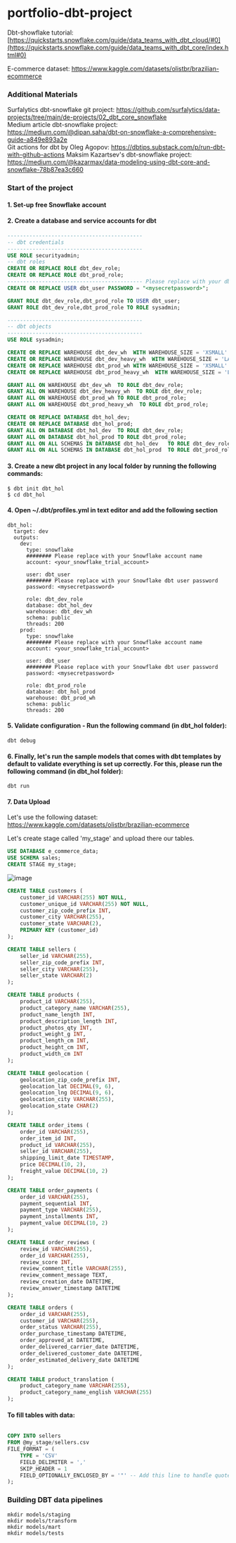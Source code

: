# portfolio-dbt-project

Dbt-showflake tutorial: [https://quickstarts.snowflake.com/guide/data_teams_with_dbt_cloud/#0](https://quickstarts.snowflake.com/guide/data_teams_with_dbt_core/index.html#0)

E-commerce dataset: https://www.kaggle.com/datasets/olistbr/brazilian-ecommerce

### Additional Materials

Surfalytics dbt-snowflake git project: https://github.com/surfalytics/data-projects/tree/main/de-projects/02_dbt_core_snowflake </br>
Medium article dbt-snowflake project: https://medium.com/@dipan.saha/dbt-on-snowflake-a-comprehensive-guide-a849e893a2e </br>
Git actions for dbt by Oleg Agopov: https://dbtips.substack.com/p/run-dbt-with-github-actions
Maksim Kazartsev's dbt-snowflake project: https://medium.com/@kazarmax/data-modeling-using-dbt-core-and-snowflake-78b87ea3c660

### Start of the project

#### 1. Set-up free Snowflake account
#### 2. Create a database and service accounts for dbt

```sql
-------------------------------------------
-- dbt credentials
-------------------------------------------
USE ROLE securityadmin;
-- dbt roles
CREATE OR REPLACE ROLE dbt_dev_role;
CREATE OR REPLACE ROLE dbt_prod_role;
------------------------------------------- Please replace with your dbt user password
CREATE OR REPLACE USER dbt_user PASSWORD = "<mysecretpassword>";

GRANT ROLE dbt_dev_role,dbt_prod_role TO USER dbt_user;
GRANT ROLE dbt_dev_role,dbt_prod_role TO ROLE sysadmin;

-------------------------------------------
-- dbt objects
-------------------------------------------
USE ROLE sysadmin;

CREATE OR REPLACE WAREHOUSE dbt_dev_wh  WITH WAREHOUSE_SIZE = 'XSMALL' AUTO_SUSPEND = 60 AUTO_RESUME = TRUE MIN_CLUSTER_COUNT = 1 MAX_CLUSTER_COUNT = 1 INITIALLY_SUSPENDED = TRUE;
CREATE OR REPLACE WAREHOUSE dbt_dev_heavy_wh  WITH WAREHOUSE_SIZE = 'LARGE' AUTO_SUSPEND = 60 AUTO_RESUME = TRUE MIN_CLUSTER_COUNT = 1 MAX_CLUSTER_COUNT = 1 INITIALLY_SUSPENDED = TRUE;
CREATE OR REPLACE WAREHOUSE dbt_prod_wh WITH WAREHOUSE_SIZE = 'XSMALL' AUTO_SUSPEND = 60 AUTO_RESUME = TRUE MIN_CLUSTER_COUNT = 1 MAX_CLUSTER_COUNT = 1 INITIALLY_SUSPENDED = TRUE;
CREATE OR REPLACE WAREHOUSE dbt_prod_heavy_wh  WITH WAREHOUSE_SIZE = 'LARGE' AUTO_SUSPEND = 60 AUTO_RESUME = TRUE MIN_CLUSTER_COUNT = 1 MAX_CLUSTER_COUNT = 1 INITIALLY_SUSPENDED = TRUE;

GRANT ALL ON WAREHOUSE dbt_dev_wh  TO ROLE dbt_dev_role;
GRANT ALL ON WAREHOUSE dbt_dev_heavy_wh  TO ROLE dbt_dev_role;
GRANT ALL ON WAREHOUSE dbt_prod_wh TO ROLE dbt_prod_role;
GRANT ALL ON WAREHOUSE dbt_prod_heavy_wh  TO ROLE dbt_prod_role;

CREATE OR REPLACE DATABASE dbt_hol_dev; 
CREATE OR REPLACE DATABASE dbt_hol_prod; 
GRANT ALL ON DATABASE dbt_hol_dev  TO ROLE dbt_dev_role;
GRANT ALL ON DATABASE dbt_hol_prod TO ROLE dbt_prod_role;
GRANT ALL ON ALL SCHEMAS IN DATABASE dbt_hol_dev   TO ROLE dbt_dev_role;
GRANT ALL ON ALL SCHEMAS IN DATABASE dbt_hol_prod  TO ROLE dbt_prod_role;
```

#### 3. Create a new dbt project in any local folder by running the following commands:

```
$ dbt init dbt_hol
$ cd dbt_hol
```

#### 4. Open ~/.dbt/profiles.yml in text editor and add the following section
```
dbt_hol:
  target: dev
  outputs:
    dev:
      type: snowflake
      ######## Please replace with your Snowflake account name
      account: <your_snowflake_trial_account>
      
      user: dbt_user
      ######## Please replace with your Snowflake dbt user password
      password: <mysecretpassword>
      
      role: dbt_dev_role
      database: dbt_hol_dev
      warehouse: dbt_dev_wh
      schema: public
      threads: 200
    prod:
      type: snowflake
      ######## Please replace with your Snowflake account name
      account: <your_snowflake_trial_account>
      
      user: dbt_user
      ######## Please replace with your Snowflake dbt user password
      password: <mysecretpassword>
      
      role: dbt_prod_role
      database: dbt_hol_prod
      warehouse: dbt_prod_wh
      schema: public
      threads: 200
```
#### 5. Validate configuration - Run the following command (in dbt_hol folder):

```
dbt debug
```

#### 6. Finally, let's run the sample models that comes with dbt templates by default to validate everything is set up correctly. For this, please run the following command (in dbt_hol folder):

```
dbt run
```
#### 7. Data Upload

Let's use the following dataset: https://www.kaggle.com/datasets/olistbr/brazilian-ecommerce

Let's create stage called 'my_stage' and upload there our tables.

```sql
USE DATABASE e_commerce_data;
USE SCHEMA sales;
CREATE STAGE my_stage;
```

![image](https://github.com/nikita-volynets/portfolio-dbt-project/assets/22579201/5529297e-fc51-40d8-b332-97f43aa9feed)

```sql
CREATE TABLE customers (
    customer_id VARCHAR(255) NOT NULL,
    customer_unique_id VARCHAR(255) NOT NULL,
    customer_zip_code_prefix INT,
    customer_city VARCHAR(255),
    customer_state VARCHAR(2),
    PRIMARY KEY (customer_id)
);

CREATE TABLE sellers (
    seller_id VARCHAR(255),
    seller_zip_code_prefix INT,
    seller_city VARCHAR(255),
    seller_state VARCHAR(2)
);

CREATE TABLE products (
    product_id VARCHAR(255),
    product_category_name VARCHAR(255),
    product_name_length INT,
    product_description_length INT,
    product_photos_qty INT,
    product_weight_g INT,
    product_length_cm INT,
    product_height_cm INT,
    product_width_cm INT
);

CREATE TABLE geolocation (
    geolocation_zip_code_prefix INT,
    geolocation_lat DECIMAL(9, 6),
    geolocation_lng DECIMAL(9, 6),
    geolocation_city VARCHAR(255),
    geolocation_state CHAR(2)
);

CREATE TABLE order_items (
    order_id VARCHAR(255),
    order_item_id INT,
    product_id VARCHAR(255),
    seller_id VARCHAR(255),
    shipping_limit_date TIMESTAMP,
    price DECIMAL(10, 2),
    freight_value DECIMAL(10, 2)
);

CREATE TABLE order_payments (
    order_id VARCHAR(255),
    payment_sequential INT,
    payment_type VARCHAR(255),
    payment_installments INT,
    payment_value DECIMAL(10, 2)
);

CREATE TABLE order_reviews (
    review_id VARCHAR(255),
    order_id VARCHAR(255),
    review_score INT,
    review_comment_title VARCHAR(255),
    review_comment_message TEXT,
    review_creation_date DATETIME,
    review_answer_timestamp DATETIME
);

CREATE TABLE orders (
    order_id VARCHAR(255),
    customer_id VARCHAR(255),
    order_status VARCHAR(255),
    order_purchase_timestamp DATETIME,
    order_approved_at DATETIME,
    order_delivered_carrier_date DATETIME,
    order_delivered_customer_date DATETIME,
    order_estimated_delivery_date DATETIME
);

CREATE TABLE product_translation (
    product_category_name VARCHAR(255),
    product_category_name_english VARCHAR(255)
);

```

#### To fill tables with data:
```sql

COPY INTO sellers
FROM @my_stage/sellers.csv
FILE_FORMAT = (
    TYPE = 'CSV'
    FIELD_DELIMITER = ','
    SKIP_HEADER = 1
    FIELD_OPTIONALLY_ENCLOSED_BY = '"' -- Add this line to handle quotes
);
```

### Building DBT data pipelines

```
mkdir models/staging
mkdir models/transform
mkdir models/mart
mkdir models/tests
```
